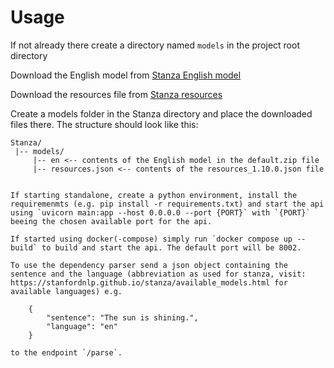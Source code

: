 # Usage

If not already there create a directory named `models` in the project root directory

Download the English model from [Stanza English model](https://huggingface.co/stanfordnlp/stanza-en/blob/main/models/default.zip) 

Download the resources file from [Stanza resources](https://github.com/stanfordnlp/stanza-resources/blob/main/resources_1.10.0.json)

Create a models folder in the Stanza directory and place the downloaded files there. The structure should look like this:

```
Stanza/
 |-- models/
     |-- en <-- contents of the English model in the default.zip file
     |-- resources.json <-- contents of the resources_1.10.0.json file

```

```

If starting standalone, create a python environment, install the requiremenmts (e.g. pip install -r requirements.txt) and start the api using `uvicorn main:app --host 0.0.0.0 --port {PORT}` with `{PORT}` beeing the chosen available port for the api.

If started using docker(-compose) simply run `docker compose up --build` to build and start the api. The default port will be 8002.

To use the dependency parser send a json object containing the sentence and the language (abbreviation as used for stanza, visit: https://stanfordnlp.github.io/stanza/available_models.html for available languages) e.g.

    {
        "sentence": "The sun is shining.",
        "language": "en"
    }

to the endpoint `/parse`.